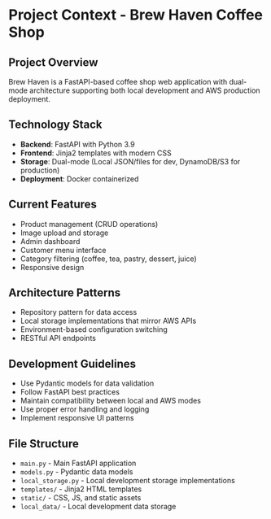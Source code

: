 # Project Context - Brew Haven Coffee Shop

## Project Overview
Brew Haven is a FastAPI-based coffee shop web application with dual-mode architecture supporting both local development and AWS production deployment.

## Technology Stack
- **Backend**: FastAPI with Python 3.9
- **Frontend**: Jinja2 templates with modern CSS
- **Storage**: Dual-mode (Local JSON/files for dev, DynamoDB/S3 for production)
- **Deployment**: Docker containerized

## Current Features
- Product management (CRUD operations)
- Image upload and storage
- Admin dashboard
- Customer menu interface
- Category filtering (coffee, tea, pastry, dessert, juice)
- Responsive design

## Architecture Patterns
- Repository pattern for data access
- Local storage implementations that mirror AWS APIs
- Environment-based configuration switching
- RESTful API endpoints

## Development Guidelines
- Use Pydantic models for data validation
- Follow FastAPI best practices
- Maintain compatibility between local and AWS modes
- Use proper error handling and logging
- Implement responsive UI patterns

## File Structure
- `main.py` - Main FastAPI application
- `models.py` - Pydantic data models
- `local_storage.py` - Local development storage implementations
- `templates/` - Jinja2 HTML templates
- `static/` - CSS, JS, and static assets
- `local_data/` - Local development data storage